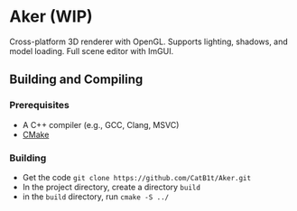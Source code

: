 # Aker (WIP)
Cross-platform 3D renderer with OpenGL. Supports lighting, shadows, and model loading. Full scene editor
with ImGUI.

## Building and Compiling

### Prerequisites
- A C++ compiler (e.g., GCC, Clang, MSVC)
- [CMake](https://cmake.org/)

### Building
- Get the code `git clone https://github.com/CatB1t/Aker.git`
- In the project directory, create a directory `build` 
- in the `build` directory, run `cmake -S ../`
